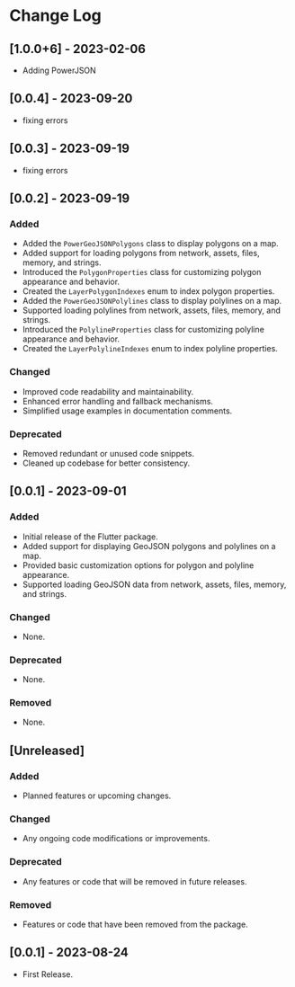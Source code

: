 # Change Log

## [1.0.0+6] - 2023-02-06

- Adding PowerJSON

## [0.0.4] - 2023-09-20

- fixing errors

## [0.0.3] - 2023-09-19

- fixing errors

## [0.0.2] - 2023-09-19

### Added

- Added the `PowerGeoJSONPolygons` class to display polygons on a map.
- Added support for loading polygons from network, assets, files, memory, and strings.
- Introduced the `PolygonProperties` class for customizing polygon appearance and behavior.
- Created the `LayerPolygonIndexes` enum to index polygon properties.
- Added the `PowerGeoJSONPolylines` class to display polylines on a map.
- Supported loading polylines from network, assets, files, memory, and strings.
- Introduced the `PolylineProperties` class for customizing polyline appearance and behavior.
- Created the `LayerPolylineIndexes` enum to index polyline properties.

### Changed

- Improved code readability and maintainability.
- Enhanced error handling and fallback mechanisms.
- Simplified usage examples in documentation comments.

### Deprecated

- Removed redundant or unused code snippets.
- Cleaned up codebase for better consistency.

## [0.0.1] - 2023-09-01

### Added

- Initial release of the Flutter package.
- Added support for displaying GeoJSON polygons and polylines on a map.
- Provided basic customization options for polygon and polyline appearance.
- Supported loading GeoJSON data from network, assets, files, memory, and strings.

### Changed

- None.

### Deprecated

- None.

### Removed

- None.

## [Unreleased]

### Added

- Planned features or upcoming changes.

### Changed

- Any ongoing code modifications or improvements.

### Deprecated

- Any features or code that will be removed in future releases.

### Removed

- Features or code that have been removed from the package.

## [0.0.1] - 2023-08-24

- First Release.
